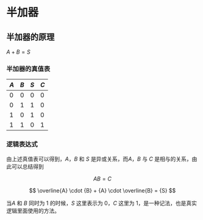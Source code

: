 # 半加器

## 半加器的原理

${A} + {B} = {S}$

### 半加器的真值表

|${A}$|${B}$|${S}$|${C}$|
|---|---|---|---|
|0|0|0|0|
|0|1|1|0|
|1|0|1|0|
|1|1|0|1|

### 逻辑表达式

由上述真值表可以得到，${A}$，${B}$ 和 ${S}$ 是异或关系，而${A}$，${B}$ 与 ${C}$ 是相与的关系，由此可以总结得到

$$
{A}{B}={C}
$$

$$
\overline{A} \cdot {B} + {A} \cdot \overline{B} = {S}
$$

当${A}$ 和 ${B}$ 同时为 1 的时候，${S}$ 这里表示为 ${0}$，${C}$ 这里为 1，是一种记法，也是真实逻辑里面使用的方法。

